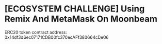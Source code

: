 # [ECOSYSTEM CHALLENGE] Using Remix And MetaMask On Moonbeam

ERC20 token contract address: 0x14df3d6ec07171CDB00fc370ecAFf380664cDe06
